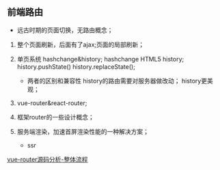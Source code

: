 ## 前端路由
- 远古时期的页面切换，无路由概念；
1. 整个页面刷新，后面有了ajax;页面的局部刷新；
2. 单页系统 hashchange&history;
    hashchange
    HTML5 history;
        history.pushState()
        history.replaceState();
    - 两者的区别和兼容性
    history的路由需要对服务器做改动；
    history更美观；
3. vue-router&react-router;
4. 框架router的一些设计概念；


5. 服务端渲染，加速首屏渲染性能的一种解决方案；
    - ssr


[vue-router源码分析-整体流程](https://zhuanlan.zhihu.com/p/24104410)
